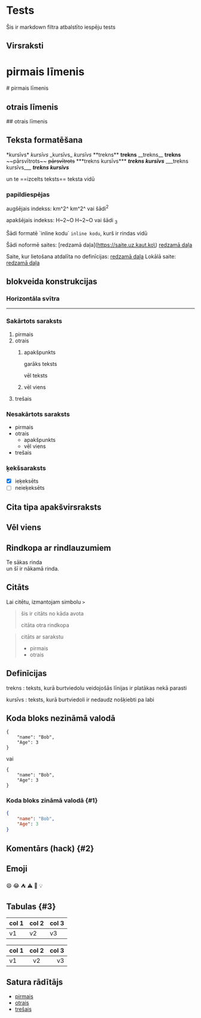 # Tests

Šis ir markdown filtra atbalstīto iespēju tests

## Virsraksti

# pirmais līmenis
\# pirmais līmenis

## otrais līmenis
\#\# otrais līmenis

## Teksta formatēšana

\*kursīvs\* *kursīvs* \_kursīvs\_ _kursīvs_ \*\*trekns\*\* **trekns** \_\_trekns\_\_ __trekns__ \~\~pārsvītrots\~\~ ~~pārsvītrots~~ \*\*\*trekns kursīvs\*\*\* ***trekns kursīvs*** \_\_\_trekns kursīvs\_\_\_ ___trekns kursīvs___

un te ==izcelts teksts== teksta vidū

### papildiespējas

augšējais indekss: km\^2\^ km^2^ vai šādi<sup>2</sup>

apakšējais indekss: H\~2\~O H~2~O vai šādi <sub>3</sub>

Šādi formatē \`inline kodu\` `inline kodu`, kurš ir rindas vidū

Šādi noformē saites: \[redzamā daļa\]\(https://saite.uz.kaut.ko\) [redzamā daļa](https://saite.uz.kaut.ko)

Saite, kur lietošana atdalīta no definīcijas: [redzamā daļa][slug1]
Lokālā saite: [redzamā daļa][slug2]

[slug1]: https://saite.uz.kaut.ko
[slug2]: tepatuzvietas

## blokveida konstrukcijas

### Horizontāla svītra

---

### Sakārtots saraksts

1. pirmais
2. otrais
    1. apakšpunkts

        garāks teksts
        
        vēl teksts

    1. vēl viens
3. trešais

### Nesakārtots saraksts

- pirmais
- otrais
  - apakšpunkts
  - vēl viens
- trešais

### ķekšsaraksts

- [x] ieķeksēts
- [ ] neieķeksēts

Cita tipa apakšvirsraksts
-------------------------

Vēl viens
---

## Rindkopa ar rindlauzumiem

Te sākas rinda  
un šī ir nākamā rinda.

## Citāts

Lai citētu, izmantojam simbolu `>`

> šis ir citāts no kāda
> avota
>
> citāta otra rindkopa

> citāts ar sarakstu
> 
> - pirmais
> - otrais

## Definīcijas

trekns
: teksts, kurā burtviedolu veidojošās līnijas ir platākas nekā parasti

kursīvs
: teksts, kurā burtviedoli ir nedaudz nošķiebti pa labi

## Koda bloks nezināmā valodā

```
{ 
    "name": "Bob",
    "Age": 3
}
```

vai

~~~
{ 
    "name": "Bob",
    "Age": 3
}
~~~

### Koda bloks zināmā valodā {#1}

```json
{ 
    "name": "Bob",
    "Age": 3
}
```

## Komentārs (hack) {#2}

[šis ir komentārs]: #

## Emoji

:smile: :joy: :tent: :warning: :memo: :bulb:

## Tabulas {#3}

|col 1|col 2  |  col 3|
|-|-|-|
|v1|v2 | v3|

|col 1|col 2  |  col 3|
|:-|:-:|-:|
|v1|v2 | v3|

## Satura rādītājs

- [pirmais](#1)
- [otrais](#2)
- [trešais](#3)
